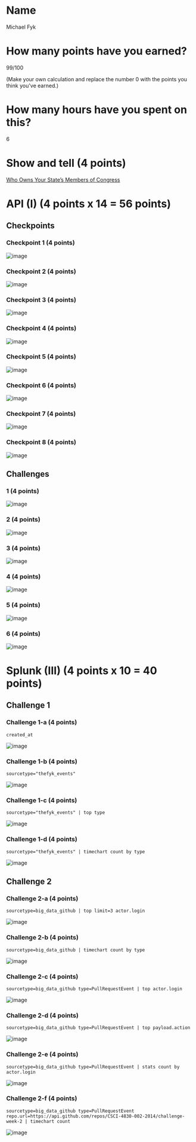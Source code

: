 # Name

Michael Fyk

# How many points have you earned?

99/100

(Make your own calculation and replace the number 0 with the points you think you've earned.)

# How many hours have you spent on this?

6

# Show and tell (4 points)

[Who Owns Your State’s Members of Congress](http://maplight.org/data-release/who-owns-your-states-congress-members-midwest)

# API (I) (4 points x 14 = 56 points)

## Checkpoints

### Checkpoint 1 (4 points)

![image](http://i.imgur.com/DHu98uG.png)

### Checkpoint 2 (4 points)

![image](http://i.imgur.com/7xukO7b.png)

### Checkpoint 3 (4 points)

![image](http://i.imgur.com/3oJuXXV.png)

### Checkpoint 4 (4 points)

![image](http://i.imgur.com/EiS35xj.png)

### Checkpoint 5 (4 points)

![image](http://i.imgur.com/Sm7igTC.png)

### Checkpoint 6 (4 points)

![image](http://i.imgur.com/tOBFg09.png)

### Checkpoint 7 (4 points)

![image](http://i.imgur.com/RETJodC.png)

### Checkpoint 8 (4 points)

![image](http://i.imgur.com/7W6PcQC.png)

## Challenges

### 1 (4 points)

![image](http://i.imgur.com/UxzeR7R.png)

### 2 (4 points)

![image](http://i.imgur.com/K7wn1jr.png)

### 3 (4 points)

![image](http://i.imgur.com/UqDM0e1.png)

### 4 (4 points)

![image](http://i.imgur.com/kJLbxxf.png)

### 5 (4 points)

![image](http://i.imgur.com/v2nX8SZ.png)

### 6 (4 points)

![image](http://i.imgur.com/iuDuyG6.png)



# Splunk (III) (4 points x 10 = 40 points)

## Challenge 1

### Challenge 1-a (4 points)
```
created_at
```
![image](http://i.imgur.com/1GyM2fx.png)

### Challenge 1-b (4 points)
```
sourcetype="thefyk_events"
```
![image](http://i.imgur.com/vxSL2MK.png)

### Challenge 1-c (4 points)
```
sourcetype="thefyk_events" | top type
```
![image](http://i.imgur.com/QAt1NKU.png)

### Challenge 1-d (4 points)
```
sourcetype="thefyk_events" | timechart count by type
```
![image](http://i.imgur.com/IQMFEXn.png)

## Challenge 2

### Challenge 2-a (4 points)
```
sourcetype=big_data_github | top limit=3 actor.login
```

![image](http://i.imgur.com/0U0XPAd.png)

### Challenge 2-b (4 points)
```
sourcetype=big_data_github | timechart count by type
```
![image](http://i.imgur.com/uQrdAA8.png)

### Challenge 2-c (4 points)
```
sourcetype=big_data_github type=PullRequestEvent | top actor.login
```
![image](http://i.imgur.com/CcJ084L.png)

### Challenge 2-d (4 points)
```
sourcetype=big_data_github type=PullRequestEvent | top payload.action
```
![image](http://i.imgur.com/7ZqBjTP.png)

### Challenge 2-e (4 points)
```
sourcetype=big_data_github type=PullRequestEvent | stats count by actor.login
```
![image](http://i.imgur.com/TcVC7mE.png)

### Challenge 2-f (4 points)
```
sourcetype=big_data_github type=PullRequestEvent repo.url=https://api.github.com/repos/CSCI-4830-002-2014/challenge-week-2 | timechart count
```
![image](http://i.imgur.com/iKYIFmB.png)
